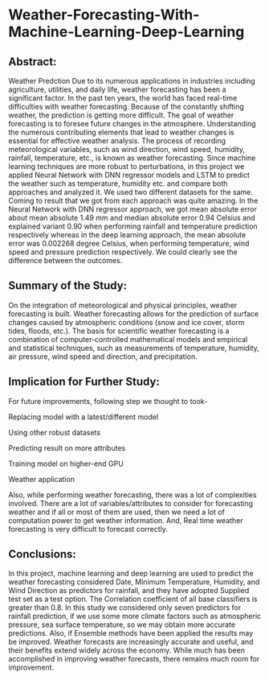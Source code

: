 # Weather-Forecasting-With-Machine-Learning-Deep-Learning
## Abstract:
Weather Predction Due to its numerous applications in industries including agriculture, utilities, and daily life, weather forecasting has been a significant factor. In the past ten years, the world has faced real-time difficulties with weather forecasting. Because of the constantly shifting weather, the prediction is getting more difficult. The goal of weather forecasting is to foresee future changes in the atmosphere. Understanding the numerous contributing elements that lead to weather changes is essential for effective weather analysis. The process of recording meteorological variables, such as wind direction, wind speed, humidity, rainfall, temperature, etc., is known as weather forecasting. Since machine learning techniques are more robust to perturbations, in this project we applied Neural Network with DNN regressor models and LSTM to predict the weather such as temperature, humidity etc. and compare both approaches and analyzed it. We used two different datasets for the same. Coming to result that we got from each approach was quite amazing. In the Neural Network with DNN regressor approach, we got mean absolute error about mean absolute 1.49 mm and median absolute error 0.94 Celsius and explained variant 0.90 when performing rainfall and temperature prediction respectively whereas in the deep learning approach, the mean absolute error was 0.002268 degree Celsius, when performing temperature, wind speed and pressure prediction respectively. We could clearly see the difference between the outcomes.

## Summary of the Study:
On the integration of meteorological and physical principles, weather forecasting is built. Weather forecasting allows for the prediction of surface changes caused by atmospheric conditions (snow and ice cover, storm tides, floods, etc.). The basis for scientific weather forecasting is a combination of computer-controlled mathematical models and empirical and statistical techniques, such as measurements of temperature, humidity, air pressure, wind speed and direction, and precipitation.

## Implication for Further Study:
For future improvements, following step we thought to took-

Replacing model with a latest/different model

Using other robust datasets

Predicting result on more attributes

Training model on higher-end GPU

Weather application

Also, while performing weather forecasting, there was a lot of complexities involved. There are a lot of variables/attributes to consider for forecasting weather and if all or most of them are used, then we need a lot of computation power to get weather information. And, Real time weather forecasting is very difficult to forecast correctly.

## Conclusions:
In this project, machine learning and deep learning are used to predict the weather forecasting considered Date, Minimum Temperature, Humidity, and Wind Direction as predictors for rainfall, and they have adopted Supplied test set as a test option. The Correlation coefficient of all base classifiers is greater than 0.8. In this study we considered only seven predictors for rainfall prediction, if we use some more climate factors such as atmospheric pressure, sea surface temperature, so we may obtain more accurate predictions. Also, if Ensemble methods have been applied the results may be improved. Weather forecasts are increasingly accurate and useful, and their benefits extend widely across the economy. While much has been accomplished in improving weather forecasts, there remains much room for improvement.
